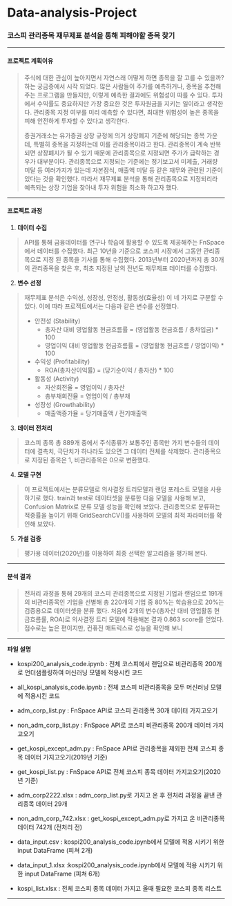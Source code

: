 # Data-analysis-Project
### 코스피 관리종목 재무제표 분석을 통해 피해야할 종목 찾기

---

#### 프로젝트 계획이유
> 주식에 대한 관심이 높아지면서 자연스래 어떻게 하면 종목을 잘 고를 수 있을까? 하는 궁금증에서 시작 되었다.
> 많은 사람들이 주가를 예측하거나, 종목을 추천해주는 프로그램을 만들지만, 이렇게 예측한 결과에도 위험성이 따를 수 있다.
> 투자에서 수익률도 중요하지만 가장 중요한 것은 투자원금을 지키는 일이라고 생각한다.
> 관리종목 지정 여부를 미리 예측할 수 있다면, 최대한 위험성이 높은 종목을 피해 안전하게 투자할 수 있다고 생각한다.
> 
> 증권거래소는 유가증권 상장 규정에 의거 상장폐지 기준에 해당되는 종목 가운데, 특별히 종목을 지정하는데 이를 관리종목이라고 한다.
> 관리종목이 계속 반복되면 상장폐지가 될 수 있기 때문에 관리종목으로 지정되면 주가가 급락하는 경우가 대부분이다.
> 관리종목으로 지정되는 기준에는 정기보고서 미제출, 거래량 미달 등 여러가지가 있는데 자본잠식, 매출액 미달 등 같은 재무와 관련된 기준이 있다는 것을 확인했다.
> 따라서 재무제표 분석을 통해 관리종목으로 지정되리라 예측되는 상장 기업을 찾아내 투자 위험을 최소화 하고자 했다.

---

#### 프로젝트 과정
1. __데이터 수집__
> API를 통해 금융데이터를 연구나 학습에 활용할 수 있도록 제공해주는 FnSpace에서 데이터를 수집했다.
> 최근 10년을 기준으로 코스피 시장에서 그동안 관리종목으로 지정 된 종목을 기사를 통해 수집했다.
> 2013년부터 2020년까지 총 30개의 관리종목을 찾은 후, 최초 지정된 날의 전년도 재무제표 데이터를 수집했다.

2. __변수 선정__
> 재무제표 분석은 수익성, 성장성, 안정성, 활동성(효율성) 이 네 가지로 구분할 수 있다.
> 이에 따라 프로젝트에서는 다음과 같은 변수를 선정했다.
> * 안전성 (Stability)
>   * 총자산 대비 영업활동 현금흐름률 = (영업활동 현금흐름 / 총차입금) * 100
>   * 영업이익 대비 영업활동 현금흐름률 = (영업활동 현금흐름 / 영업이익) * 100
> * 수익성 (Profitability)
>   * ROA(총자산이익률) = (당기순이익 / 총자산) * 100
> * 활동성 (Activity)
>   * 자산회전율 = 영업이익 / 총자산
>   * 총부채회전율 = 영업이익 / 총부채
> * 성장성 (Growthability)
>   * 매출액증가율 = 당기매출액 / 전기매출액

3. __데이터 전처리__
> 코스피 종목 총 889개 중에서 주식종류가 보통주인 종목만 가지
> 변수들의 데이터에 결측치, 극단치가 하나라도 있으면 그 데이터 전체를 삭제했다.
> 관리종목으로 지정된 종목은 1, 비관리종목은 0으로 변환했다.

4. __모델 구현__
> 이 프로젝트에서는 분류모델로 의사결정 트리모델과 랜덤 포레스트 모델을 사용하기로 했다.
> train과 test로 데이터셋을 분류한 다음 모델을 사용해 보고, Confusion Matrix로 분류 모델 성능을 확인해 보았다.
> 관리종목으로 분류하는 적중률을 높이기 위해 GridSearchCV()를 사용하여 모델의 최적 파라미터를 확인해 보았다.

5. __가설 검증__
> 평가용 데이터(2020년)를 이용하여 최종 선택한 알고리즘을 평가해 본다.

---

#### 분석 결과
> 전처리 과정을 통해 29개의 코스피 관리종목으로 지정된 기업과 랜덤으로 191개의 비관리종목인 기업을 선별해 총 220개의 기업 중 80%는 학습용으로 20%는 검증용으로 데이터셋을 분류 했다.
> 처음에 2개의 변수(총자산 대비 영업활동 현금흐름률, ROA)로 의사결정 트리 모델에 적용해본 결과 0.863 score를 얻었다.
> 점수로는 높은 편이지만, 컨퓨전 매트릭스로 성능을 확인해 보니 

---

__파일 설명__
* kospi200_analysis_code.ipynb : 전체 코스피에서 랜덤으로 비관리종목 200개로 언더샘플링하여 머신러닝 모델에 적용시킨 코드
* all_kospi_analysis_code.ipynb : 전체 코스피 비관리종목을 모두 머신러닝 모델에 적용시킨 코드


* adm_corp_list.py : FnSpace API로 코스피 관리종목 30개 데이터 가지고오기
* non_adm_corp_list.py : FnSpace API로 코스피 비관리종목 200개 데이터 가지고오기
* get_kospi_except_adm.py : FnSpace API로 관리종목을 제외한 전체 코스피 종목 데이터 가지고오기(2019년 기준)
* get_kospi_list.py : FnSpace API로 전체 코스피 종목 데이터 가지고오기(2020년 기준)


* adm_corp2222.xlsx : adm_corp_list.py로 가지고 온 후 전처리 과정을 끝낸 관리종목 데이터 29개
* non_adm_corp_742.xlsx : get_kospi_except_adm.py로 가지고 온 비관리종목 데이터 742개 (전처리 전)
* data_input.csv : kospi200_analysis_code.ipynb에서 모델에 적용 시키기 위한 input DataFrame (피쳐 2개)
* data_input_1.xlsx :kospi200_analysis_code.ipynb에서 모델에 적용 시키기 위한 input DataFrame (피쳐 6개)
* kospi_list.xlsx : 전체 코스피 종목 데이터 가지고 올때 필요한 코스피 종목 리스트
---
  
  
  
  
